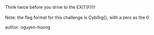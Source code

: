 Think twice before you drive to the EXIT(F)!!!
ㅤ

Note: the flag format for this challenge is Cyb0rg{}, with a zero as the 0
ㅤ

author: nguyen-huong
